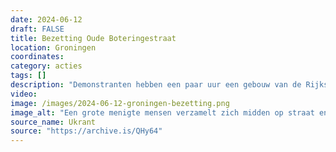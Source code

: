 ```yaml
---
date: 2024-06-12
draft: FALSE
title: Bezetting Oude Boteringestraat
location: Groningen
coordinates: 
category: acties
tags: []
description: "Demonstranten hebben een paar uur een gebouw van de Rijksuniversiteit Groningen aan de Boteringestraat bezet. Ze roepen een nieuwe universiteit uit, de al-Tamimi Universiteit. "
video: 
image: /images/2024-06-12-groningen-bezetting.png
image_alt: "Een grote menigte mensen verzamelt zich midden op straat en langs de trottoirs van een stadsstraat. De straat is geplaveid met lichtbruin-oranje stoeptegels, met aan beide kanten van de straat ​​grote bakstenen gebouwen met meerdere verdiepingen. Eén gebouw aan de rechterkant van de straat is deels bedekt met steigers en een blauwgroen vangnet. Een aantal mensen draagt borden en spandoeken. Vanaf een bovenverdieping van een gebouw aan de rechterzijde van de straat hangt een lang, gedrapeerd spandoek aan de gevel. Er is heel veel politie aanwezig, die zich verzamelt rond de ingang van het gebouw met het spandoek."
source_name: Ukrant
source: "https://archive.is/QHy64"
---
```

